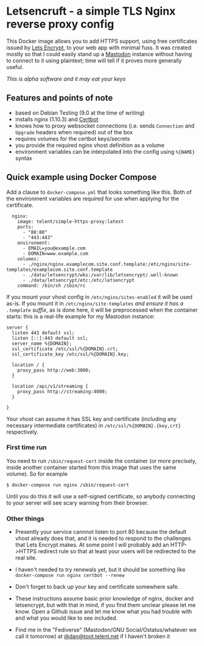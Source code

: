 # Letsencruft - a simple TLS Nginx reverse proxy config

This Docker image allows you to add HTTPS support, using free
certificates issued by [Lets Encrypt](https://letsencrypt.org/), to
your web app with minimal fuss.  It was created mostly so that I could
easily stand up
a
[Mastodon](https://github.com/tootsuite/mastodon/blob/master/README.md) instance
without having to connect to it using plaintext; time will tell if it
proves more generally useful.

*This is alpha software and it may eat your keys*


## Features and points of note

* based on Debian Testing (9.0 at the time of writing)
* installs nginx (1.10.3) and [Certbot](https://certbot.eff.org/)
* knows how to proxy websocket connections (i.e. sends `Connection` and
  `Upgrade` headers when required) out of the box
* requires volumes for the certbot keys/secrets
* you provide the required nginx vhost definition as a volume
* environment variables can be interpolated into the config using `%{NAME}`
  syntax 

## Quick example using Docker Compose

Add a clause to `docker-compose.yml` that looks something like this.
Both of the environment variables are required for use when applying
for the certificate.

```
  nginx:
    image: telent/simple-https-proxy:latest
    ports:
      - "80:80"
      - "443:443"
    environment:
      - EMAIL=you@example.com
      - DOMAIN=www.example.com
    volumes:
      - ./nginx/nginx.examplecom.site.conf.template:/etc/nginx/site-templates/examplecom.site.conf.template
      - ./data/letsencrypt/wks:/var/lib/letsencrypt/.well-known
      - ./data/letsencrypt/etc:/etc/letsencrypt
    command: /bin/sh /sbin/rc
```

If you mount your vhost config in `/etc/nginx/sites-enabled` it will
be used as-is.  If you mount it in `/etc/nginx/site-templates` _and ensure it has a `.template` suffix_, as is
done here, it will be preprocessed when the container starts: this is a
real-life example for my Mastodon instance:


```
server {
  listen 443 default ssl;
  listen [::]:443 default ssl;
  server_name %{DOMAIN};
  ssl_certificate /etc/ssl/%{DOMAIN}.crt;
  ssl_certificate_key /etc/ssl/%{DOMAIN}.key;

  location / {
    proxy_pass http://web:3000;
  }

  location /api/v1/streaming {
    proxy_pass http://streaming:4000;
  } 

}
```

Your vhost can assume it has SSL key and certificate (including any
necessary intermediate certificates) in `/etc/ssl/%{DOMAIN}.{key,crt}`
respectively.


### First time run

You need to run `/sbin/request-cert` inside the container (or more
precisely, inside another container started from this image that uses
the same volume).  So for example

    $ docker-compose run nginx /sbin/request-cert

Until you do this it will use a self-signed certificate, so anybody
connecting to your server will see scary warning from their browser.

### Other things

* Presently your service cannnot listen to port 80 because the default
vhost already does that, and it is needed to respond to the challenges
that Lets Encrypt makes.  At some point I will probably add an
HTTP->HTTPS redirect rule so that at least your users will be
redirected to the real site.

* I haven't needed to try renewals yet, but it should be something like
`docker-compose run nginx certbot --renew`

* Don't forget to back up your key and certificate somewhere safe.

* These instructions assume basic prior knowledge of nginx, docker and
  letsencrypt, but with that in mind, if you find them unclear please
  let me know.  Open a Github issue and let me know what you had
  trouble with and what you would like to see included.

* Find me in the "Fediverse" (Mastodon/GNU Social/Ostatus/whatever we
call it tomorrow)
at [@dan@toot.telent.net](https://toot.telent.net/@dan) if I haven't broken it
